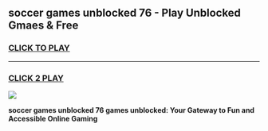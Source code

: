 
## soccer games unblocked 76 - Play Unblocked Gmaes & Free
<h3>
<a href="https://premium.freeplayer.one?title=soccer_games_unblocked_76&ref=19F">CLICK TO PLAY</a></h3>
<hr>

<h3>
<a href="https://premium.freeplayer.one?title=soccer_games_unblocked_76&ref=19F">CLICK 2 PLAY</a>
  
</h3>

<a href="https://premium.freeplayer.one?title=soccer_games_unblocked_76&ref=19F/"><img src="https://clearcache.store/games.png"></a>


**soccer games unblocked 76 games unblocked: Your Gateway to Fun and Accessible Online Gaming**
